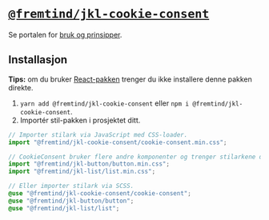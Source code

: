 # [`@fremtind/jkl-cookie-consent`](https://jokul.fremtind.no/komponenter/cookieconsent)

Se portalen for [bruk og prinsipper](https://jokul.fremtind.no/komponenter/cookieconsent).

## Installasjon

**Tips:** om du bruker [React-pakken](../cookie-consent-react/) trenger du ikke installere denne pakken direkte.

1. `yarn add @fremtind/jkl-cookie-consent` eller `npm i @fremtind/jkl-cookie-consent`.
2. Importér stil-pakken i prosjektet ditt.

```js
// Importer stilark via JavaScript med CSS-loader.
import "@fremtind/jkl-cookie-consent/cookie-consent.min.css";

// CookieConsent bruker flere andre komponenter og trenger stilarkene deres for å fungere.
import "@fremtind/jkl-button/button.min.css";
import "@fremtind/jkl-list/list.min.css";
```

```scss
// Eller importer stilark via SCSS.
@use "@fremtind/jkl-cookie-consent/cookie-consent";
@use "@fremtind/jkl-button/button";
@use "@fremtind/jkl-list/list";
```
